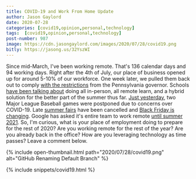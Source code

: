 ```yaml
---
title: COVID-19 and Work From Home Update
author: Jason Gaylord
date: 2020-07-28 
categories: [covid19,opinion,personal,technology]
tags:  [covid19,opinion,personal,technology]
post-number: 987
image: https://cdn.jasongaylord.com/images/2020/07/28/covid19.png
bitly: https://jasong.us/32YszWI
---
```


Since mid-March, I've been working remote. That's 136 calendar days and 94 working days. Right after the 4th of July, our place of business opened up for around 5-10% of our workforce. One week later, we pulled them back out to comply [with the restrictions](https://jasong.us/3jI8zO1) from the Pennsylvania governor. Schools [have been talking about](https://jasong.us/2CJ5IE3) doing all in-person, all remote learn, and a hybrid solution for the better part of the summer thus far. [Just yesterday](https://jasong.us/3jK2hxs), two Major League Baseball games were postponed due to concerns over COVID-19. Late [summer fairs](https://jasong.us/30SBHJN) have been cancelled and [Black Friday is changing](https://jasong.us/3eYRCeI). Google has asked it's entire team to work remote [until summer 2021](https://jasong.us/30UxsgG). So, I'm curious, what is your place of employment doing to prepare for the rest of 2020? Are you working remote for the rest of the year? Are you already back in the office? How are you leveraging technology as time passes? Leave a comment below.

{% include open-thumbnail.html path="2020/07/28/covid19.png" alt="GitHub Renaming Default Branch" %}

{% include snippets/covid19.html %}
